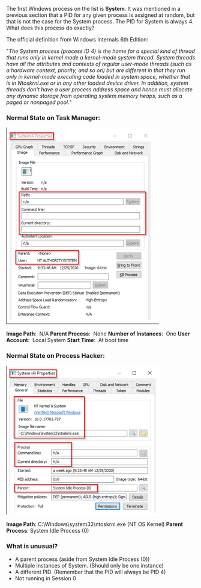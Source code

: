 The first Windows process on the list is **System**. It was mentioned in a previous section that a PID for any given process is assigned at random, but that is not the case for the System process. The PID for System is always 4. What does this process do exactly?

The official definition from Windows Internals 6th Edition:

"_The System process (process ID 4) is the home for a special kind of thread that runs only in kernel mode a kernel-mode system thread. System threads have all the attributes and contexts of regular user-mode threads (such as a hardware context, priority, and so on) but are different in that they run only in kernel-mode executing code loaded in system space, whether that is in Ntoskrnl.exe or in any other loaded device driver. In addition, system threads don't have a user process address space and hence must allocate any dynamic storage from operating system memory heaps, such as a paged or nonpaged pool._"

### Normal State on Task Manager:

![](../../Attachments/Pasted%20image%2020231105010219.png)

**Image Path**:  N/A
**Parent Process**:  None
**Number of Instances**:  One
**User Account**:  Local System
**Start Time**:  At boot time

### Normal State on Process Hacker:

![](../../Attachments/Pasted%20image%2020231105010225.png)

**Image Path**: C:\Windows\system32\ntoskrnl.exe (NT OS Kernel)
**Parent Process**: System Idle Process (0)

### What is unusual?

- A parent process (aside from System Idle Process (0))
- Multiple instances of System. (Should only be one instance) 
- A different PID. (Remember that the PID will always be PID 4)
- Not running in Session 0